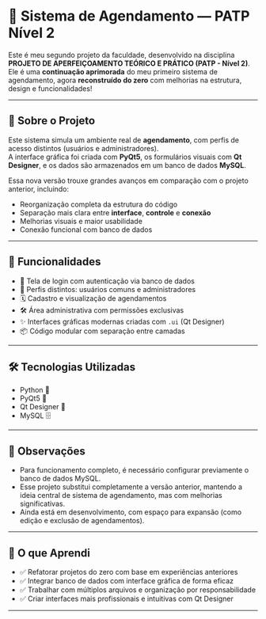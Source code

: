 # 📘 Sistema de Agendamento — PATP Nível 2

Este é meu segundo projeto da faculdade, desenvolvido na disciplina **PROJETO DE APERFEIÇOAMENTO TEÓRICO E PRÁTICO (PATP - Nível 2)**.  
Ele é uma **continuação aprimorada** do meu primeiro sistema de agendamento, agora **reconstruído do zero** com melhorias na estrutura, design e funcionalidades!

---

## 🚀 Sobre o Projeto

Este sistema simula um ambiente real de **agendamento**, com perfis de acesso distintos (usuários e administradores).  
A interface gráfica foi criada com **PyQt5**, os formulários visuais com **Qt Designer**, e os dados são armazenados em um banco de dados **MySQL**.

Essa nova versão trouxe grandes avanços em comparação com o projeto anterior, incluindo:

- Reorganização completa da estrutura do código
- Separação mais clara entre **interface**, **controle** e **conexão**
- Melhorias visuais e maior usabilidade
- Conexão funcional com banco de dados

---

## 🧩 Funcionalidades

- 🔐 Tela de login com autenticação via banco de dados  
- 👥 Perfis distintos: usuários comuns e administradores  
- 🗓️ Cadastro e visualização de agendamentos  
- 🛠️ Área administrativa com permissões exclusivas  
- ✨ Interfaces gráficas modernas criadas com `.ui` (Qt Designer)  
- 📦 Código modular com separação entre camadas

---

## 🛠️ Tecnologias Utilizadas

- Python 🐍  
- PyQt5 🎨  
- Qt Designer 🧱  
- MySQL 🗄️  

---

## 💬 Observações

- Para funcionamento completo, é necessário configurar previamente o banco de dados MySQL.  
- Esse projeto substitui completamente a versão anterior, mantendo a ideia central de sistema de agendamento, mas com melhorias significativas.  
- Ainda está em desenvolvimento, com espaço para expansão (como edição e exclusão de agendamentos).

---

## 🧠 O que Aprendi

- ✅ Refatorar projetos do zero com base em experiências anteriores  
- ✅ Integrar banco de dados com interface gráfica de forma eficaz  
- ✅ Trabalhar com múltiplos arquivos e organização por responsabilidade  
- ✅ Criar interfaces mais profissionais e intuitivas com Qt Designer

---
